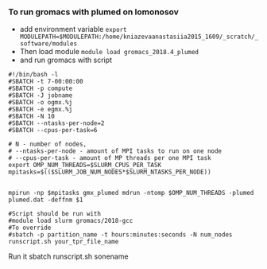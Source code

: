 ### To run gromacs with plumed on lomonosov
* add environment variable
`export MODULEPATH=$MODULEPATH:/home/kniazevaanastasiia2015_1609/_scratch/_software/modules`
* Then load module 
`module load gromacs_2018.4_plumed`
* and run gromacs with script 
```
#!/bin/bash -l
#SBATCH -t 7-00:00:00
#SBATCH -p compute
#SBATCH -J jobname
#SBATCH -o ogmx.%j
#SBATCH -e egmx.%j
#SBATCH -N 10
#SBATCH --ntasks-per-node=2
#SBATCH --cpus-per-task=6

# N - number of nodes, 
# --ntasks-per-node - amount of MPI tasks to run on one node
# --cpus-per-task - amount of MP threads per one MPI task
export OMP_NUM_THREADS=$SLURM_CPUS_PER_TASK
mpitasks=$(($SLURM_JOB_NUM_NODES*$SLURM_NTASKS_PER_NODE))


mpirun -np $mpitasks gmx_plumed mdrun -ntomp $OMP_NUM_THREADS -plumed plumed.dat -deffnm $1

#Script should be run with 
#module load slurm gromacs/2018-gcc
#To override
#sbatch -p partition_name -t hours:minutes:seconds -N num_nodes runscript.sh your_tpr_file_name
```

Run it
sbatch runscript.sh sonename
